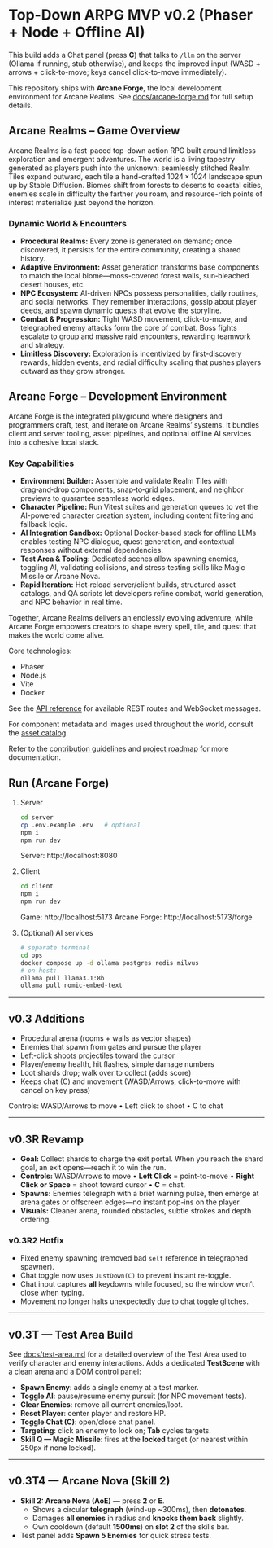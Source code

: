 # Top-Down ARPG MVP v0.2 (Phaser + Node + Offline AI)
This build adds a Chat panel (press **C**) that talks to `/llm` on the server (Ollama if running, stub otherwise),
and keeps the improved input (WASD + arrows + click-to-move; keys cancel click-to-move immediately).

This repository ships with **Arcane Forge**, the local development environment for Arcane Realms. See
[docs/arcane-forge.md](docs/arcane-forge.md) for full setup details.

## Arcane Realms – Game Overview
Arcane Realms is a fast-paced top-down action RPG built around limitless exploration and emergent adventures. The world is a living tapestry generated as players push into the unknown: seamlessly stitched Realm Tiles expand outward, each tile a hand-crafted 1024 × 1024 landscape spun up by Stable Diffusion. Biomes shift from forests to deserts to coastal cities, enemies scale in difficulty the farther you roam, and resource-rich points of interest materialize just beyond the horizon.

### Dynamic World & Encounters
- **Procedural Realms:** Every zone is generated on demand; once discovered, it persists for the entire community, creating a shared history.
- **Adaptive Environment:** Asset generation transforms base components to match the local biome—moss-covered forest walls, sun‑bleached desert houses, etc.
- **NPC Ecosystem:** AI-driven NPCs possess personalities, daily routines, and social networks. They remember interactions, gossip about player deeds, and spawn dynamic quests that evolve the storyline.
- **Combat & Progression:** Tight WASD movement, click-to-move, and telegraphed enemy attacks form the core of combat. Boss fights escalate to group and massive raid encounters, rewarding teamwork and strategy.
- **Limitless Discovery:** Exploration is incentivized by first-discovery rewards, hidden events, and radial difficulty scaling that pushes players outward as they grow stronger.

## Arcane Forge – Development Environment
Arcane Forge is the integrated playground where designers and programmers craft, test, and iterate on Arcane Realms’ systems. It bundles client and server tooling, asset pipelines, and optional offline AI services into a cohesive local stack.

### Key Capabilities
- **Environment Builder:** Assemble and validate Realm Tiles with drag‑and‑drop components, snap‑to‑grid placement, and neighbor previews to guarantee seamless world edges.
- **Character Pipeline:** Run Vitest suites and generation queues to vet the AI-powered character creation system, including content filtering and fallback logic.
- **AI Integration Sandbox:** Optional Docker‑based stack for offline LLMs enables testing NPC dialogue, quest generation, and contextual responses without external dependencies.
- **Test Area & Tooling:** Dedicated scenes allow spawning enemies, toggling AI, validating collisions, and stress‑testing skills like Magic Missile or Arcane Nova.
- **Rapid Iteration:** Hot‑reload server/client builds, structured asset catalogs, and QA scripts let developers refine combat, world generation, and NPC behavior in real time.

Together, Arcane Realms delivers an endlessly evolving adventure, while Arcane Forge empowers creators to shape every spell, tile, and quest that makes the world come alive.

Core technologies:
- Phaser
- Node.js
- Vite
- Docker

See the [API reference](docs/API.md) for available REST routes and WebSocket messages.

For component metadata and images used throughout the world, consult the
[asset catalog](docs/asset-catalog.md).

Refer to the [contribution guidelines](CONTRIBUTING.md) and [project roadmap](docs/ROADMAP.md) for more documentation.

## Run (Arcane Forge)
1) Server
   ```bash
   cd server
   cp .env.example .env   # optional
   npm i
   npm run dev
   ```
   Server: http://localhost:8080

2) Client
   ```bash
   cd client
   npm i
   npm run dev
   ```
   Game: http://localhost:5173
   Arcane Forge: http://localhost:5173/forge

3) (Optional) AI services
   ```bash
   # separate terminal
   cd ops
   docker compose up -d ollama postgres redis milvus
   # on host:
   ollama pull llama3.1:8b
   ollama pull nomic-embed-text
   ```


---
## v0.3 Additions
- Procedural arena (rooms + walls as vector shapes)
- Enemies that spawn from gates and pursue the player
- Left-click shoots projectiles toward the cursor
- Player/enemy health, hit flashes, simple damage numbers
- Loot shards drop; walk over to collect (adds score)
- Keeps chat (C) and movement (WASD/Arrows, click-to-move with cancel on key press)

Controls: WASD/Arrows to move • Left click to shoot • C to chat


---
## v0.3R Revamp
- **Goal:** Collect shards to charge the exit portal. When you reach the shard goal, an exit opens—reach it to win the run.
- **Controls:** WASD/Arrows to move • **Left Click** = point-to-move • **Right Click or Space** = shoot toward cursor • **C** = chat.
- **Spawns:** Enemies telegraph with a brief warning pulse, then emerge at arena gates or offscreen edges—no instant pop-ins on the player.
- **Visuals:** Cleaner arena, rounded obstacles, subtle strokes and depth ordering.


### v0.3R2 Hotfix
- Fixed enemy spawning (removed bad `self` reference in telegraphed spawner).
- Chat toggle now uses `JustDown(C)` to prevent instant re-toggle.
- Chat input captures **all** keydowns while focused, so the window won’t close when typing.
- Movement no longer halts unexpectedly due to chat toggle glitches.



---
## v0.3T — Test Area Build
See [docs/test-area.md](docs/test-area.md) for a detailed overview of the Test Area used to verify character and enemy interactions.
Adds a dedicated **TestScene** with a clean arena and a DOM control panel:
- **Spawn Enemy**: adds a single enemy at a test marker.
- **Toggle AI**: pause/resume enemy pursuit (for NPC movement tests).
- **Clear Enemies**: remove all current enemies/loot.
- **Reset Player**: center player and restore HP.
- **Toggle Chat (C)**: open/close chat panel.
- **Targeting**: click an enemy to lock on; **Tab** cycles targets.
- **Skill Q — Magic Missile**: fires at the **locked** target (or nearest within 250px if none locked).


---
## v0.3T4 — Arcane Nova (Skill 2)
- **Skill 2: Arcane Nova (AoE)** — press **2** or **E**.
  - Shows a circular **telegraph** (wind-up ~300ms), then **detonates**.
  - Damages **all enemies** in radius and **knocks them back** slightly.
  - Own cooldown (default **1500ms**) on **slot 2** of the skills bar.
- Test panel adds **Spawn 5 Enemies** for quick stress tests.

